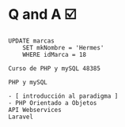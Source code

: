 # Q and A ☑️


    UPDATE marcas
        SET mkNombre = 'Hermes'
        WHERE idMarca = 18

    Curso de PHP y mySQL 48385

    PHP y mySQL

    - [ introducción al paradigma ]
    - PHP Orientado a Objetos
    API Webservices
    Laravel

    